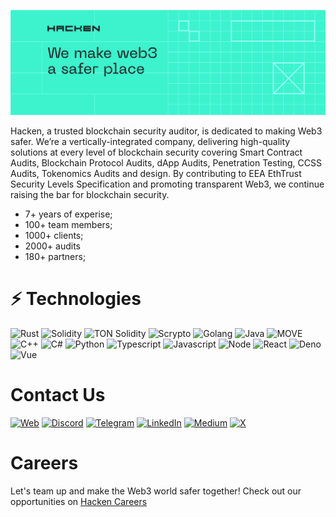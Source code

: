 [![Title Header](/public/images/header.svg)](https://hacken.io/)

Hacken, a trusted blockchain security auditor, is dedicated to making Web3 safer.
We’re a vertically-integrated company, delivering high-quality solutions at every level of blockchain security covering Smart Contract Audits, Blockchain Protocol Audits, dApp Audits, Penetration Testing, CCSS Audits, Tokenomics Audits and design.
By contributing to EEA EthTrust Security Levels Specification and promoting transparent Web3, we continue raising the bar for blockchain security.

- 7+ years of experise;
- 100+ team members;
- 1000+ clients;
- 2000+ audits
- 180+ partners;

# :zap: Technologies

![Rust](https://img.shields.io/badge/-Rust-000000?style=flat&logo=rust)
![Solidity](https://img.shields.io/badge/-Solidity-363636?style=flat&logo=solidity)
![TON Solidity](https://img.shields.io/badge/-TON%20Solidity-0088cc?style=flat)
![Scrypto](https://img.shields.io/badge/-Scrypto-ff69b4?style=flat)
![Golang](https://img.shields.io/badge/-Golang-00ADD8?style=flat&logo=go&logoColor=white)
![Java](https://img.shields.io/badge/-Java-007396?style=flat&logo=java)
![MOVE](https://img.shields.io/badge/-MOVE-0052CC?style=flat)
![C++](https://img.shields.io/badge/-C++-00599C?style=flat&logo=c%2B%2B)
![C#](https://img.shields.io/badge/-C%23-239120?style=flat&logo=c-sharp)
![Python](https://img.shields.io/badge/-Python-3776AB?style=flat&logo=python&logoColor=yellow)
![Typescript](https://img.shields.io/badge/-Typescript-007ACC?style=flat&logo=typescript&logoColor=white)
![Javascript](https://img.shields.io/badge/-Javascript-F7DF1E?style=flat&logo=javascript&logoColor=black)
![Node](https://img.shields.io/badge/-Node.js-339933?style=flat&logo=node.js&logoColor=white)
![React](https://img.shields.io/badge/-React-61DAFB?style=flat&logo=react&logoColor=black)
![Deno](https://img.shields.io/badge/-Deno-000000?style=flat&logo=deno)
![Vue](https://img.shields.io/badge/-Vue.js-4FC08D?style=flat&logo=vue.js&logoColor=white)

# Contact Us

[![Web](https://img.shields.io/badge/-Web-2E3A59?style=flat&logo=firefox&logoColor=white)](https://hacken.io/)
[![Discord](https://img.shields.io/badge/-Discord-5865F2?style=flat&logo=discord&logoColor=white)](https://discord.com/invite/R2rP5sr5kX)
[![Telegram](https://img.shields.io/badge/-Telegram-2CA5E0?style=flat&logo=telegram&logoColor=white)](https://t.me/hackenai)
[![LinkedIn](https://img.shields.io/badge/-LinkedIn-0077B5?style=flat&logo=linkedin&logoColor=white)](https://www.linkedin.com/company/hacken/)
[![Medium](https://img.shields.io/badge/-Medium-12100E?style=flat&logo=medium&logoColor=white)](URL_DEL_ENLACE_DE_MEDIUM)
[![X](https://img.shields.io/badge/-Twitter-1DA1F2?style=flat&logo=x&logoColor=white)](https://twitter.com/hackenclub)



# Careers

Let's team up and make the Web3 world safer together! Check out our opportunities on [Hacken Careers](https://hacken.peopleforce.io/careers)


<!---
<img src="https://myreadme.vercel.app/api/embed/hknio?panels=userstatistics,toprepositories,toplanguages,commitgraph" alt="reimaginedreadme" />
-->
